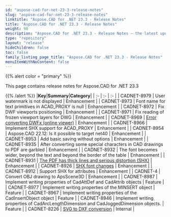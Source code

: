 ```yaml
---
id: "aspose-cad-for-net-23-3-release-notes"
slug: "aspose-cad-for-net-23-3-release-notes"
linktitle: "Aspose.CAD for .NET 23.3 - Release Notes"
title: "Aspose.CAD for .NET 23.3 - Release Notes"
weight: 98
description: "Aspose.CAD for .NET 23.3 - Release Notes – the latest updates and fixes."
type: "repository"
layout: "release"
hideChildren: false
toc: false
family_listing_page_title: "Aspose.CAD for .NET 23.3 - Release Notes"
menuItemWithNoContent: false
---
```


{{% alert color = "primary" %}}

This page contains release notes for Aspose.CAD for .NET 23.3

{{% /alert %}}
|**Key**|**Summary**|**Category**|
| :- | :- | :- |
| CADNET-8979 | User watermark is not displayed | Enhancement |
| CADNET-8973 | Font name for text primitives in ACAD_PROXY is null | Enhancement |
| CADNET-8972 | Fix DWF viewports positioning | Enhancement |
| CADNET-8971 | Fix reading of frozen viewport layers for DWG | Enhancement |
| CADNET-8969 | [Error converting DWFx (online viewer)](https://forum.aspose.com/t/error-converting-dwfx/258835) | Enhancement |
| CADNET-8966 | Implement SHX support for ACAD_PROXY | Enhancement |
| CADNET-8954 | Aspose.CAD 22.12: Is it possible to target net40   | Enhancement |
| CADNET-8953 | Add basic saving without options | Enhancement |
| CADNET-8935 | After converting some special characters in CAD drawings to PDF are garbled | Enhancement |
| CADNET-8932 | The font becomes wider, beyond the text and beyond the border of the table | Enhancement |
| CADNET-8931 | [The PDF has thick lines and serious distortion (SHX)](https://forum.aspose.com/t/cadtopdf-net-pdf/257688) | Enhancement |
| CADNET-8926 | [SHX font changes](https://forum.aspose.com/t/aspose-cad-for-net-cad-pdf/257592) | Enhancement |
| CADNET-8912 | Support SHX for attributes | Enhancement |
| CADNET-4 | Convert OBJ drawing to ApsScene3D | Enhancement |
| CADNET-8987 | Implement writing properties of CadAttDef and CadAttrib objects | Feature |
| CADNET-8977 | Implement writing properties of the MINSERT object | Feature |
| CADNET-8967 | Implement writing properties of the CadInsertObject object | Feature |
| CADNET-8946 | Implement writing properties of CadArcLengthDimension and CadJoggedDimension objects. | Feature |
| CADNET-8226 | [SVG to DXF conversion](https://forum.aspose.com/t/aspose-cad-cadexceptions-imageloadexception-image-loading-failed/232189/14) | Internal |
